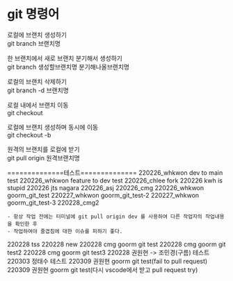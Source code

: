 # git 명령어

로컬에 브랜치 생성하기  
git branch 브랜치명  

한 브랜치에서 새로 브랜치 분기해서 생성하기   
git branch 생성할브랜치명 분기해나올브랜치명  

로컬의 브랜치 삭제하기  
git branch -d 브랜치명  

로컬 내에서 브랜치 이동   
git checkout  

로컬에 브랜치 생성하며 동시에 이동  
git checkout -b 

원격의 브랜치를 로컬에 받기  
git pull origin 원격브랜치명  


==============테스트==============
220226_whkwon dev to main test
220226_whkwon feature to dev test
220226_chlee fork
220226 kwh is stupid
220226 jts nagara
220226_asj
220226_cmg
220226_whkwon goorm_git_test
220227_whkwon goorm_git_test-2
220227_whkwon goorm_git_test-3
220228_cmg2
    
    - 항상 작업 전에는 터미널에 git pull origin dev 를 사용하여 다른 작업자의 작업내용을 확인한 후
    - 작업하여야 줄겹침에 대한 이슈를 피하기 좋다.
220228 tss
220228 new
220228 cmg goorm git test
220228 cmg goorm git test2
220228 cmg goorm git test3
220228 권원현 -> 조민경(구름) 테스트
220303 정태수 테스트
220309 권원현 goorm git test(fail to pull request)
220309 권원현 goorm git test(다시 vscode에서 받고 pull request try)